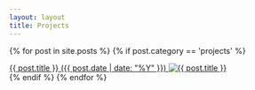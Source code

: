 ```yaml
---
layout: layout
title: Projects
---
```


{% for post in site.posts %}
    {% if post.category == 'projects' %}
        <div class="catalog-item">
            <a href="{{ post.url }}">
                {{ post.title }} ({{ post.date | date: "%Y" }})
                <img class="catalog-thumb" src="/images/thumbs/{{ post.title | slugify }}.jpg" alt="{{ post.title }}" />
            </a>
        </div>
    {% endif %}
{% endfor %}